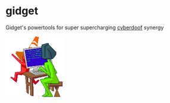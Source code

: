 # gidget
Gidget's powertools for super supercharging [cyberdoof](https://www.cyberdoof.com) synergy

![](gidget-tools.gif)